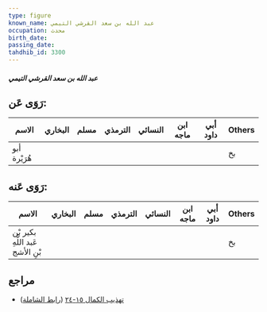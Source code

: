 ```yaml
---
type: figure
known_name: عبد الله بن سعد القرشي التيمي
occupation: محدث
birth_date:
passing_date:
tahdhib_id: 3300
---
```

##### عبد الله بن سعد القرشي التيمي

## رَوَى عَن:
| الاسم        | البخاري | مسلم | الترمذي | النسائي | ابن ماجه | أبي داود | Others |
| ------------ | ------- | ---- | ------- | ------- | -------- | -------- | ------ |
| أبو هُرَيْرة |         |      |         |         |          |          | بخ     |
## رَوَى عَنه:
| الاسم                            | البخاري | مسلم | الترمذي | النسائي | ابن ماجه | أبي داود | Others |
| -------------------------------- | ------- | ---- | ------- | ------- | -------- | -------- | ------ |
| بكير بْن عَبد اللَّهِ بْنِ الأشج |         |      |         |         |          |          | بخ     |
## مراجع
- [تهذيب الكمال ١٥-٢٤](obsidian://open?vault=Tahdhib-al-Kamal&file=Figures/٣٣٠٠-عبد%20الله%20بن%20سعد%20القرشي%20التيمي) ([رابط الشاملة](https://shamela.ws/book/3722/7508))